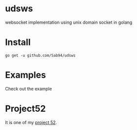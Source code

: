 # udsws

websocket implementation using unix domain socket in golang

# Install

`go get -u github.com/Sab94/udsws`

# Examples

Check out the example

# Project52

It is one of my [project 52](https://github.com/Sab94/project52).